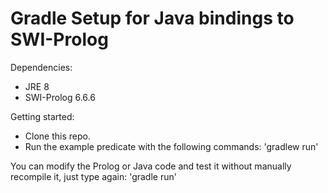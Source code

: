 Gradle Setup for Java bindings to SWI-Prolog
===

Dependencies:
- JRE 8
- SWI-Prolog 6.6.6

Getting started:
- Clone this repo.
- Run the example predicate with the following commands: 'gradlew run'

You can modify the Prolog or Java code and test it without manually recompile it, just type again: 'gradle run'
